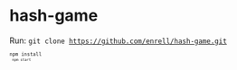 # hash-game

Run:
<code>git clone https://github.com/enrell/hash-game.git<code><br>
<code>npm install<code><br>
<code>npm start<code>
